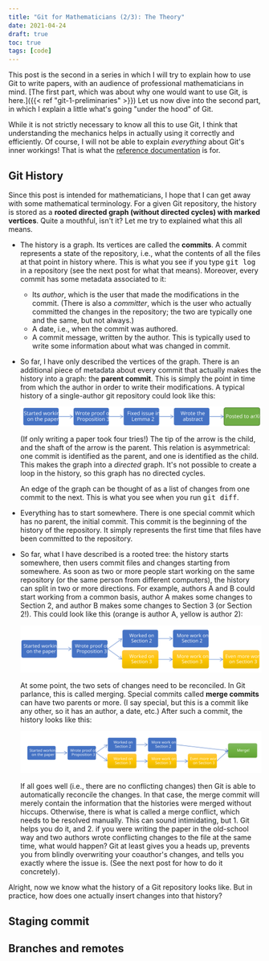 ```yaml
---
title: "Git for Mathematicians (2/3): The Theory"
date: 2021-04-24
draft: true
toc: true
tags: [code]
---
```


This post is the second in a series in which I will try to explain how to use Git to write papers, with an audience of professional mathematicians in mind.
[The first part, which was about why one would want to use Git, is here.]({{< ref "git-1-preliminaries" >}})
Let us now dive into the second part, in which I explain a little what's going "under the hood" of Git.

While it is not strictly necessary to know all this to use Git, I think that understanding the mechanics helps in actually using it correctly and efficiently.
Of course, I will not be able to explain _everything_ about Git's inner workings!
That is what the [reference documentation](https://git-scm.com/docs) is for.

<!-- more -->

## Git History

Since this post is intended for mathematicians, I hope that I can get away with some mathematical terminology.
For a given Git repository, the history is stored as a **rooted directed graph (without directed cycles) with marked vertices**.
Quite a mouthful, isn't it?
Let me try to explained what this all means.

- The history is a graph.
  Its vertices are called the **commits**.
  A commit represents a state of the repository, i.e., what the contents of all the files at that point in history where.
  This is what you see if you type <kbd>git log</kbd> in a repository (see the next post for what that means).
  Moreover, every commit has some metadata associated to it:
  - Its _author_, which is the user that made the modifications in the commit.
    (There is also a _committer_, which is the user who actually committed the changes in the repository; the two are typically one and the same, but not always.)
  - A date, i.e., when the commit was authored.
  - A commit message, written by the author.
    This is typically used to write some information about what was changed in commit.
- So far, I have only described the vertices of the graph.
  There is an additional piece of metadata about every commit that actually makes the history into a graph: the **parent commit**.
  This is simply the point in time from which the author in order to write their modifications.
  A typical history of a single-author git repository could look like this:

  <img class="img-fluid" alt="An example of a linear history tree." src="history-linear.svg"/>

  (If only writing a paper took four tries!)
  The tip of the arrow is the child, and the shaft of the arrow is the parent.
  This relation is asymmetrical: one commit is identified as the parent, and one is identified as the child.
  This makes the graph into a _directed_ graph.
  It's not possible to create a loop in the history, so this graph has no directed cycles.

  An edge of the graph can be thought of as a list of changes from one commit to the next.
  This is what you see when you run <kbd>git diff</kbd>.

- Everything has to start somewhere.
  There is one special commit which has no parent, the initial commit.
  This commit is the beginning of the history of the repository.
  It simply represents the first time that files have been committed to the repository.
- So far, what I have described is a rooted tree: the history starts somewhere, then users commit files and changes starting from somewhere.
  As soon as two or more people start working on the same repository (or the same person from different computers), the history can split in two or more directions.
  For example, authors A and B could start working from a common basis, author A makes some changes to Section 2, and author B makes some changes to Section 3 (or Section 2!).
  This could look like this (orange is author A, yellow is author 2):

  <img class="img-fluid" alt="An example of a split history tree." src="history-fork.svg"/>

  At some point, the two sets of changes need to be reconciled.
  In Git parlance, this is called merging.
  Special commits called **merge commits** can have two parents or more.
  (I say special, but this is a commit like any other, so it has an author, a date, etc.)
  After such a commit, the history looks like this:

  <img class="img-fluid" alt="An example of a merge commit." src="history-merge.svg"/>

  If all goes well (i.e., there are no conflicting changes) then Git is able to automatically reconcile the changes.
  In that case, the merge commit will merely contain the information that the histories were merged without hiccups.
  Otherwise, there is what is called a merge conflict, which needs to be resolved manually.
  This can sound intimidating, but 1. Git helps you do it, and 2. if you were writing the paper in the old-school way and two authors wrote conflicting changes to the file at the same time, what would happen?
  Git at least gives you a heads up, prevents you from blindly overwriting your coauthor's changes, and tells you exactly where the issue is.
  (See the next post for how to do it concretely).

Alright, now we know what the history of a Git repository looks like.
But in practice, how does one actually insert changes into that history?

## Staging commit

## Branches and remotes
